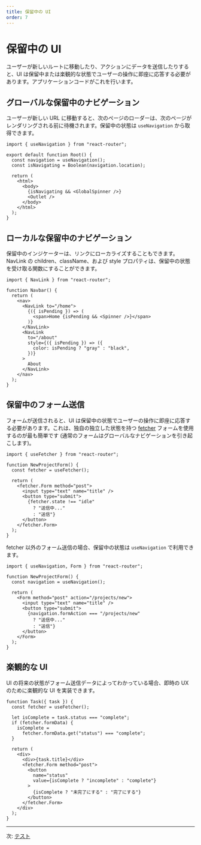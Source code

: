 ```yaml
---
title: 保留中の UI
order: 7
---
```


# 保留中の UI

ユーザーが新しいルートに移動したり、アクションにデータを送信したりすると、UI は保留中または楽観的な状態でユーザーの操作に即座に応答する必要があります。アプリケーションコードがこれを行います。

## グローバルな保留中のナビゲーション

ユーザーが新しい URL に移動すると、次のページのローダーは、次のページがレンダリングされる前に待機されます。保留中の状態は `useNavigation` から取得できます。

```tsx
import { useNavigation } from "react-router";

export default function Root() {
  const navigation = useNavigation();
  const isNavigating = Boolean(navigation.location);

  return (
    <html>
      <body>
        {isNavigating && <GlobalSpinner />}
        <Outlet />
      </body>
    </html>
  );
}
```

## ローカルな保留中のナビゲーション

保留中のインジケーターは、リンクにローカライズすることもできます。NavLink の children、className、および style プロパティは、保留中の状態を受け取る関数にすることができます。

```tsx
import { NavLink } from "react-router";

function Navbar() {
  return (
    <nav>
      <NavLink to="/home">
        {({ isPending }) => (
          <span>Home {isPending && <Spinner />}</span>
        )}
      </NavLink>
      <NavLink
        to="/about"
        style={({ isPending }) => ({
          color: isPending ? "gray" : "black",
        })}
      >
        About
      </NavLink>
    </nav>
  );
}
```

## 保留中のフォーム送信

フォームが送信されると、UI は保留中の状態でユーザーの操作に即座に応答する必要があります。これは、独自の独立した状態を持つ [fetcher][use_fetcher] フォームを使用するのが最も簡単です (通常のフォームはグローバルなナビゲーションを引き起こします)。

```tsx filename=app/project.tsx lines=[10-12]
import { useFetcher } from "react-router";

function NewProjectForm() {
  const fetcher = useFetcher();

  return (
    <fetcher.Form method="post">
      <input type="text" name="title" />
      <button type="submit">
        {fetcher.state !== "idle"
          ? "送信中..."
          : "送信"}
      </button>
    </fetcher.Form>
  );
}
```

fetcher 以外のフォーム送信の場合、保留中の状態は `useNavigation` で利用できます。

```tsx filename=app/projects/new.tsx
import { useNavigation, Form } from "react-router";

function NewProjectForm() {
  const navigation = useNavigation();

  return (
    <Form method="post" action="/projects/new">
      <input type="text" name="title" />
      <button type="submit">
        {navigation.formAction === "/projects/new"
          ? "送信中..."
          : "送信"}
      </button>
    </Form>
  );
}
```

## 楽観的な UI

UI の将来の状態がフォーム送信データによってわかっている場合、即時の UX のために楽観的な UI を実装できます。

```tsx filename=app/project.tsx lines=[4-7]
function Task({ task }) {
  const fetcher = useFetcher();

  let isComplete = task.status === "complete";
  if (fetcher.formData) {
    isComplete =
      fetcher.formData.get("status") === "complete";
  }

  return (
    <div>
      <div>{task.title}</div>
      <fetcher.Form method="post">
        <button
          name="status"
          value={isComplete ? "incomplete" : "complete"}
        >
          {isComplete ? "未完了にする" : "完了にする"}
        </button>
      </fetcher.Form>
    </div>
  );
}
```

---

次: [テスト](./testing)

[use_fetcher]: https://api.reactrouter.com/v7/functions/react_router.useFetcher.html

